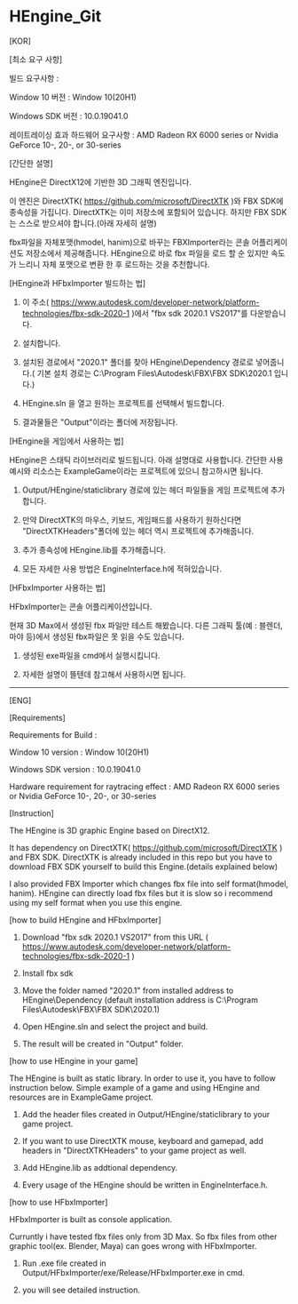 # HEngine_Git
 
[KOR]

[최소 요구 사항]

빌드 요구사항 : 

Window 10 버전 : Window 10(20H1)

Windows SDK 버전 : 10.0.19041.0

레이트레이싱 효과 하드웨어 요구사항 : AMD Radeon RX 6000 series or Nvidia GeForce 10-, 20-, or 30-series

[간단한 설명]

HEngine은 DirectX12에 기반한 3D 그래픽 엔진입니다.

이 엔진은 DirectXTK( https://github.com/microsoft/DirectXTK )와 FBX SDK에 종속성을 가집니다.
DirectXTK는 이미 저장소에 포함되어 있습니다. 하지만 FBX SDK는 스스로 받으셔야 합니다.(아래 자세히 설명)

fbx파일을 자체포맷(hmodel, hanim)으로 바꾸는 FBXImporter라는 콘솔 어플리케이션도 저장소에서 제공해줍니다.
HEngine으로 바로 fbx 파일을 로드 할 순 있지만 속도가 느리니 자체 포맷으로 변환 한 후 로드하는 것을 추천합니다.

[HEngine과 HFbxImporter 빌드하는 법]

1. 이 주소( https://www.autodesk.com/developer-network/platform-technologies/fbx-sdk-2020-1 )에서 "fbx sdk 2020.1 VS2017"를 다운받습니다.

2. 설치합니다.

3. 설치된 경로에서 "2020.1" 폴더를 찾아  HEngine\Dependency 경로로 넣어줍니다.( 기본 설치 경로는 C:\Program Files\Autodesk\FBX\FBX SDK\2020.1 입니다.)

4. HEngine.sln 을 열고 원하는 프로젝트를 선택해서 빌드합니다.

5. 결과물들은 "Output"이라는 폴더에 저장됩니다.

[HEngine을 게임에서 사용하는 법]

HEngine은 스태틱 라이브러리로 빌드됩니다. 아래 설명대로 사용합니다.
간단한 사용예시와 리소스는 ExampleGame이라는 프로젝트에 있으니 참고하시면 됩니다.

1.  Output/HEngine/staticlibrary 경로에 있는 헤더 파일들을 게임 프로젝트에 추가합니다.

2. 만약 DirectXTK의 마우스, 키보드, 게임패드를 사용하기 원하신다면 "DirectXTKHeaders"폴더에 있는 헤더 역시 프로젝트에 추가해줍니다.

3. 추가 종속성에 HEngine.lib를 추가해줍니다.

4. 모든 자세한 사용 방법은 EngineInterface.h에 적혀있습니다.

[HFbxImporter 사용하는 법]

HFbxImporter는 콘솔 어플리케이션입니다.

현재 3D Max에서 생성된 fbx 파일만 테스트 해봤습니다. 다른 그래픽 툴(예 : 블렌더, 마야 등)에서 생성된 fbx파일은 못 읽을 수도 있습니다.

1. 생성된 exe파일을 cmd에서 실행시킵니다.

2. 자세한 설명이 뜰텐데 참고해서 사용하시면 됩니다.

-------------------------------------------------------------------------------------------------------------------------------------------------

[ENG]

[Requirements]

Requirements for Build  : 

Window 10 version : Window 10(20H1)

Windows SDK version : 10.0.19041.0

Hardware requirement for raytracing effect  : AMD Radeon RX 6000 series or Nvidia GeForce 10-, 20-, or 30-series

[Instruction]

 The HEngine is 3D graphic Engine based on DirectX12.

 It has dependency on DirectXTK( https://github.com/microsoft/DirectXTK ) and FBX SDK.
 DirectXTK is already included in this repo but you have to download FBX SDK yourself to build this Engine.(details explained below)
 
 I also provided FBX Importer which changes fbx file into self format(hmodel, hanim). HEngine can directly load fbx files but it is slow
 so i recommend using my self format when you use this engine.
 
[how to build HEngine and HFbxImporter]

1. Download "fbx sdk 2020.1 VS2017" from this URL 
( https://www.autodesk.com/developer-network/platform-technologies/fbx-sdk-2020-1 )

2. Install fbx sdk

3. Move the folder named "2020.1" from installed address to HEngine\Dependency
(default installation address is C:\Program Files\Autodesk\FBX\FBX SDK\2020.1)

4. Open HEngine.sln and select the project and build.

5. The result will be created in "Output" folder.

[how to use HEngine in your game]

The HEngine is built as static library. In order to use it, you have to follow instruction below. 
Simple example of a game and using HEngine and resources are in ExampleGame project.

1. Add the header files created in Output/HEngine/staticlibrary to your game project.

2. If you want to use DirectXTK mouse, keyboard and gamepad, add headers in "DirectXTKHeaders" to your game project as well.

2. Add HEngine.lib as addtional dependency.

3. Every usage of the HEngine should be written in EngineInterface.h.

[how to use HFbxImporter]

HFbxImporter is built as console application. 

Curruntly i have tested fbx files only from 3D Max. 
So fbx files from other graphic tool(ex. Blender, Maya) can goes wrong with HFbxImporter.

1. Run .exe file created in Output/HFbxImporter/exe/Release/HFbxImporter.exe in cmd.

2. you will see detailed instruction.






